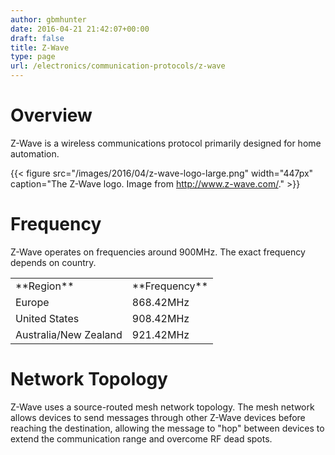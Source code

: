 ```yaml
---
author: gbmhunter
date: 2016-04-21 21:42:07+00:00
draft: false
title: Z-Wave
type: page
url: /electronics/communication-protocols/z-wave
---
```


# Overview

Z-Wave is a wireless communications protocol primarily designed for home automation.

{{< figure src="/images/2016/04/z-wave-logo-large.png" width="447px" caption="The Z-Wave logo. Image from http://www.z-wave.com/."  >}}

# Frequency

Z-Wave operates on frequencies around 900MHz. The exact frequency depends on country.

<table ><tbody ><tr >
<td >**Region**
</td>
<td >**Frequency**
</td></tr><tr >
<td >Europe
</td>
<td >868.42MHz
</td></tr><tr >
<td >United States
</td>
<td >908.42MHz
</td></tr><tr >
<td >Australia/New Zealand
</td>
<td >921.42MHz
</td></tr></tbody></table>

# Network Topology

Z-Wave uses a source-routed mesh network topology. The mesh network allows devices to send messages through other Z-Wave devices before reaching the destination, allowing the message to "hop" between devices to extend the communication range and overcome RF dead spots.

